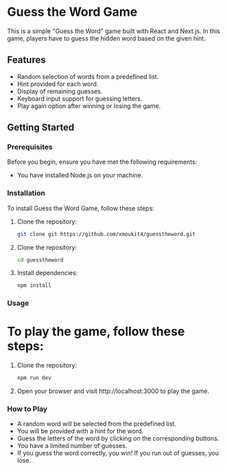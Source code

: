 # Guess the Word Game

This is a simple "Guess the Word" game built with React and Next.js. In this game, players have to guess the hidden word based on the given hint.

## Features

- Random selection of words from a predefined list.
- Hint provided for each word.
- Display of remaining guesses.
- Keyboard input support for guessing letters.
- Play again option after winning or losing the game.

## Getting Started

### Prerequisites

Before you begin, ensure you have met the following requirements:

- You have installed Node.js on your machine.

### Installation

To install Guess the Word Game, follow these steps:

1. Clone the repository:

   ```bash
   git clone git https://github.com/xmoukit4/guesstheword.git

2. Clone the repository:
   ```bash
   cd guesstheword
   
3. Install dependencies:
   ```bash
   npm install
### Usage
 # To play the game, follow these steps:
 1. Clone the repository:
    ```bash
    npm run dev
    
 2. Open your browser and visit http://localhost:3000 to play the game.

### How to Play
 - A random word will be selected from the predefined list.
 - You will be provided with a hint for the word.
 - Guess the letters of the word by clicking on the corresponding buttons.
 - You have a limited number of guesses.
 - If you guess the word correctly, you win! If you run out of guesses, you lose.






